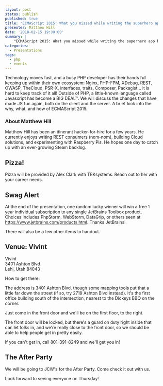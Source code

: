 ```yaml
---
layout: post
status: publish
published: true
title: "ECMAScript 2015: What you missed while writing the superhero app by Matthew Hill"
presenter: Matthew Hill
date: '2018-02-15 19:00:00'
summary: |
    "ECMAScript 2015: What you missed while writing the superhero app by Matthew Hill"
categories:
  - Presentations
tags:
  - php
  - events
---
```


Technology moves fast, and a busy PHP developer has their hands full keeping up within their own ecosystem: Nginx, PHP-FPM, XDebug, REST, OWASP, TheCloud, PSR-X, interfaces, traits, Composer, Packagist... it is hard to keep track of it all! Outside of PHP, a little-known language called Javascript has become a BIG DEAL™. We will discuss the changes that have made JS fun again, both on the client and the server. A brief look into the why, what, and how of ECMAScript 2015.

### About Matthew Hill

Matthew Hill has been an itinerant hacker-for-hire for a few years. He currently enjoys writing REST consumers (nom-nom), building Cloud solutions, and experimenting with Raspberry Pis. He hopes one day to catch up with an ever-growing Steam backlog.

## Pizza!

Pizza will be provided by Alex Clark with TEKsystems. Reach out to her with your career needs.

## Swag Alert

At the end of the presentation, one random lucky winner will win a free 1 year individual subscription to any single JetBrains Toolbox product. Choices includes PhpStorm, WebStorm, DataGrip, or others seen at https://www.jetbrains.com/products.html. Thanks JetBrains!

There will also be a few other items to handout.

## Venue: Vivint

Vivint<br/>
3401 Ashton Blvd<br/>
Lehi, Utah 84043

How to get there:

The address is 3401 Ashton Blvd, though some mapping tools put that a little far down the street (if so, try 2719 Ashton Blvd instead). It's the first office building south of the intersection, nearest to the Dickeys BBQ on the corner.

Just come in the front door and we'll be on the first floor, to the right.

The front door will be locked, but there's a guard on duty right inside that can let folks in, and we're really close to the front door, so we should be able to help people get in pretty easily.

If you can't get in, call 801-391-8249 and we'll get you in!

## The After Party

We will be going to JCW's for the After Party. Come check it out with us.

Look forward to seeing everyone on Thursday!
